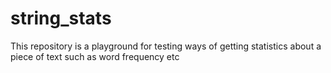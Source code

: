 string_stats
============

This repository is a playground for testing ways of getting statistics about a piece of text such as word frequency etc
